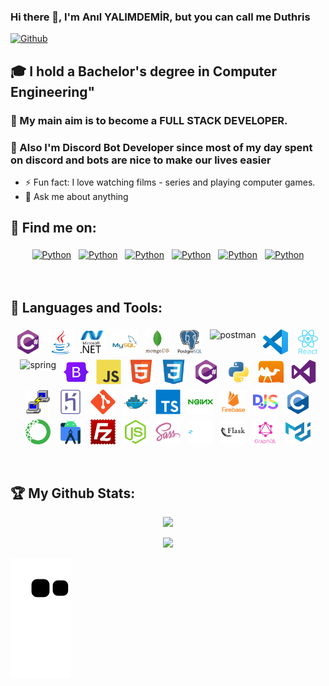 ### Hi there 👋, I'm Anıl YALIMDEMİR, but you can call me Duthris

[![Github](https://img.shields.io/github/followers/duthris?label=Followers&logo=Github)](https://github.com/duthris)

## 🎓 I hold a Bachelor's degree in Computer Engineering"

### 🌱 My main aim is to become a FULL STACK DEVELOPER. 
### 🤖 Also I'm Discord Bot Developer since most of my day spent on discord and bots are nice to make our lives easier 
- ⚡ Fun fact: I love watching films - series and playing computer games.
- 💬 Ask me about anything


## :email: Find me on:

<p align="center">
   <a href="https://discord.com/users/327431325147463681"> <img src="https://cdn.jsdelivr.net/npm/simple-icons@3.0.1/icons/discord.svg" alt="Python" height="40" style="vertical-align:top; margin:4px"></a>
  <a href="https://github.com/duthris/"> <img src="https://cdn.jsdelivr.net/npm/simple-icons@3.0.1/icons/github.svg" alt="Python" height="40" style="vertical-align:top; margin:4px"></a>
 <a href="https://www.linkedin.com/in/duthris/" target="_blank" rel="noopener noreferrer"> <img src="https://cdn.jsdelivr.net/npm/simple-icons@v3/icons/linkedin.svg" alt="Python" height="40" style="vertical-align:top; margin:4px"></a>
 <a href="mailto:cxg2520@gmail.com"> <img src="https://cdn.jsdelivr.net/npm/simple-icons@v3/icons/gmail.svg" alt="Python" height="40" style="vertical-align:top; margin:4px"></a> 
  <a href="https://www.instagram.com/anl.ylmdmr/"> <img src="https://cdn.jsdelivr.net/npm/simple-icons@3.0.1/icons/instagram.svg" alt="Python" height="40" style="vertical-align:top; margin:4px"></a>
   <a href="https://www.facebook.com/duthris/"> <img src="https://cdn.jsdelivr.net/npm/simple-icons@3.0.1/icons/facebook.svg" alt="Python" height="40" style="vertical-align:top; margin:4px"></a>
</p>
<br />


## 🧰 Languages and Tools:
<p align="center">
<img src="https://raw.githubusercontent.com/devicons/devicon/master/icons/csharp/csharp-original.svg" alt="csharp" height="40" style="vertical-align:top; margin:4px">
<img src="https://raw.githubusercontent.com/devicons/devicon/master/icons/java/java-original.svg" alt="java" height="40" style="vertical-align:top; margin:4px">
<img src="https://raw.githubusercontent.com/devicons/devicon/master/icons/dot-net/dot-net-original-wordmark.svg" alt="dotnet" height="40" style="vertical-align:top; margin:4px">
<img src="https://raw.githubusercontent.com/devicons/devicon/master/icons/mysql/mysql-original-wordmark.svg" alt="mysql" height="40" style="vertical-align:top; margin:4px">
<img src="https://raw.githubusercontent.com/devicons/devicon/1119b9f84c0290e0f0b38982099a2bd027a48bf1/icons/mongodb/mongodb-original-wordmark.svg" alt="mongodb" height="40" style="vertical-align:top; margin:4px">
<img src="https://raw.githubusercontent.com/devicons/devicon/master/icons/postgresql/postgresql-original-wordmark.svg" alt="postgresql" height="40" style="vertical-align:top; margin:4px">
<img src="https://www.vectorlogo.zone/logos/getpostman/getpostman-icon.svg" alt="postman" height="40" style="vertical-align:top; margin:4px">
<img src="https://raw.githubusercontent.com/github/explore/80688e429a7d4ef2fca1e82350fe8e3517d3494d/topics/visual-studio-code/visual-studio-code.png" alt="VS Code" height="40" style="vertical-align:top; margin:4px">
<img src="https://raw.githubusercontent.com/devicons/devicon/master/icons/react/react-original-wordmark.svg" alt="react" height="40" style="vertical-align:top; margin:4px">
<img src="https://www.vectorlogo.zone/logos/springio/springio-icon.svg" alt="spring" height="40" style="vertical-align:top; margin:4px">
<img src="https://raw.githubusercontent.com/devicons/devicon/1119b9f84c0290e0f0b38982099a2bd027a48bf1/icons/bootstrap/bootstrap-original.svg" alt="bootstrap" height="40" style="vertical-align:top; margin:4px">
<img src="https://raw.githubusercontent.com/devicons/devicon/7a4ca8aa871d6dca81691e018d31eed89cb70a76/icons/javascript/javascript-original.svg" alt="js" height="40" style="vertical-align:top; margin:4px">
<img src="https://raw.githubusercontent.com/devicons/devicon/7a4ca8aa871d6dca81691e018d31eed89cb70a76/icons/html5/html5-original.svg" alt="html5" height="40" style="vertical-align:top; margin:4px">
<img src="https://raw.githubusercontent.com/devicons/devicon/7a4ca8aa871d6dca81691e018d31eed89cb70a76/icons/css3/css3-original.svg" alt="css" height="40" style="vertical-align:top; margin:4px">
<img src="https://raw.githubusercontent.com/devicons/devicon/master/icons/csharp/csharp-original.svg" alt="csharp" height="40" style="vertical-align:top; margin:4px">
<img src="https://raw.githubusercontent.com/devicons/devicon/2ae2a900d2f041da66e950e4d48052658d850630/icons/python/python-original.svg" alt="csharp" height="40" style="vertical-align:top; margin:4px">
   
<img src="https://raw.githubusercontent.com/devicons/devicon/1119b9f84c0290e0f0b38982099a2bd027a48bf1/icons/ocaml/ocaml-original.svg" alt="ocaml" height="40" style="vertical-align:top; margin:4px">
<img src="https://raw.githubusercontent.com/devicons/devicon/1119b9f84c0290e0f0b38982099a2bd027a48bf1/icons/visualstudio/visualstudio-plain.svg" alt="vs" height="40" style="vertical-align:top; margin:4px">
<img src="https://github.com/devicons/devicon/blob/master/icons/putty/putty-original.svg" alt="spring" height="40" style="vertical-align:top; margin:4px">
<img src="https://raw.githubusercontent.com/devicons/devicon/1119b9f84c0290e0f0b38982099a2bd027a48bf1/icons/heroku/heroku-original.svg" alt="heroku" height="40" style="vertical-align:top; margin:4px">
<img src="https://raw.githubusercontent.com/devicons/devicon/1119b9f84c0290e0f0b38982099a2bd027a48bf1/icons/git/git-original.svg" alt="git" height="40" style="vertical-align:top; margin:4px">
<img src="https://raw.githubusercontent.com/devicons/devicon/1119b9f84c0290e0f0b38982099a2bd027a48bf1/icons/docker/docker-original.svg" alt="sass" height="40" style="vertical-align:top; margin:4px">
<img src="https://raw.githubusercontent.com/devicons/devicon/1119b9f84c0290e0f0b38982099a2bd027a48bf1/icons/typescript/typescript-original.svg" alt="sass" height="40" style="vertical-align:top; margin:4px">
<img src="https://raw.githubusercontent.com/devicons/devicon/1119b9f84c0290e0f0b38982099a2bd027a48bf1/icons/nginx/nginx-original.svg" alt="sass" height="40" style="vertical-align:top; margin:4px">
<img src="https://raw.githubusercontent.com/devicons/devicon/1119b9f84c0290e0f0b38982099a2bd027a48bf1/icons/firebase/firebase-plain-wordmark.svg" alt="firebase" height="40" style="vertical-align:top; margin:4px">
<img src="https://raw.githubusercontent.com/devicons/devicon/1119b9f84c0290e0f0b38982099a2bd027a48bf1/icons/discordjs/discordjs-original.svg" alt="discordjs" height="40" style="vertical-align:top; margin:4px">
<img src="https://raw.githubusercontent.com/devicons/devicon/1119b9f84c0290e0f0b38982099a2bd027a48bf1/icons/c/c-original.svg" alt="c" height="40" style="vertical-align:top; margin:4px">
<img src="https://raw.githubusercontent.com/devicons/devicon/1119b9f84c0290e0f0b38982099a2bd027a48bf1/icons/anaconda/anaconda-original.svg" alt="anaconda" height="40" style="vertical-align:top; margin:4px">
<img src="https://raw.githubusercontent.com/devicons/devicon/1119b9f84c0290e0f0b38982099a2bd027a48bf1/icons/androidstudio/androidstudio-original.svg" alt="astudio" height="40" style="vertical-align:top; margin:4px">
<img src="https://raw.githubusercontent.com/devicons/devicon/1119b9f84c0290e0f0b38982099a2bd027a48bf1/icons/filezilla/filezilla-plain.svg" alt="filezilla" height="40" style="vertical-align:top; margin:4px">
<img src="https://raw.githubusercontent.com/devicons/devicon/1119b9f84c0290e0f0b38982099a2bd027a48bf1/icons/nodejs/nodejs-original.svg" alt="nodejs" height="40" style="vertical-align:top; margin:4px">
<img src="https://raw.githubusercontent.com/devicons/devicon/1119b9f84c0290e0f0b38982099a2bd027a48bf1/icons/sass/sass-original.svg" alt="sass" height="40" style="vertical-align:top; margin:4px">
<img src="https://raw.githubusercontent.com/devicons/devicon/1119b9f84c0290e0f0b38982099a2bd027a48bf1/icons/tailwindcss/tailwindcss-original-wordmark.svg" alt="sass" height="40" style="vertical-align:top; margin:4px">
<img src="https://raw.githubusercontent.com/devicons/devicon/1119b9f84c0290e0f0b38982099a2bd027a48bf1/icons/flask/flask-original-wordmark.svg" alt="sass" height="40" style="vertical-align:top; margin:4px">
<img src="https://raw.githubusercontent.com/devicons/devicon/1119b9f84c0290e0f0b38982099a2bd027a48bf1/icons/graphql/graphql-plain-wordmark.svg" alt="sass" height="40" style="vertical-align:top; margin:4px">
<img src="https://raw.githubusercontent.com/devicons/devicon/1119b9f84c0290e0f0b38982099a2bd027a48bf1/icons/materialui/materialui-original.svg" alt="sass" height="40" style="vertical-align:top; margin:4px">
   
</p>

<br />



## :trophy: My Github Stats:
<div>
<p align="center"> <img src="https://github-readme-stats-sigma-five.vercel.app/api?username=duthris&theme=great-gatsby" >
  </div>
  <div>
<p align="center"> <img src="https://github-readme-stats-sigma-five.vercel.app/api/top-langs/?username=duthris&theme=great-gatsby" >
</div>


![snake gif](https://github.com/duthris/duthris/blob/output/github-contribution-grid-snake.svg)


